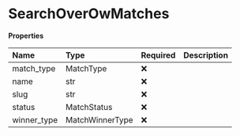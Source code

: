 # SearchOverOwMatches

**Properties**

| Name        | Type            | Required | Description |
| :---------- | :-------------- | :------- | :---------- |
| match_type  | MatchType       | ❌       |             |
| name        | str             | ❌       |             |
| slug        | str             | ❌       |             |
| status      | MatchStatus     | ❌       |             |
| winner_type | MatchWinnerType | ❌       |             |
